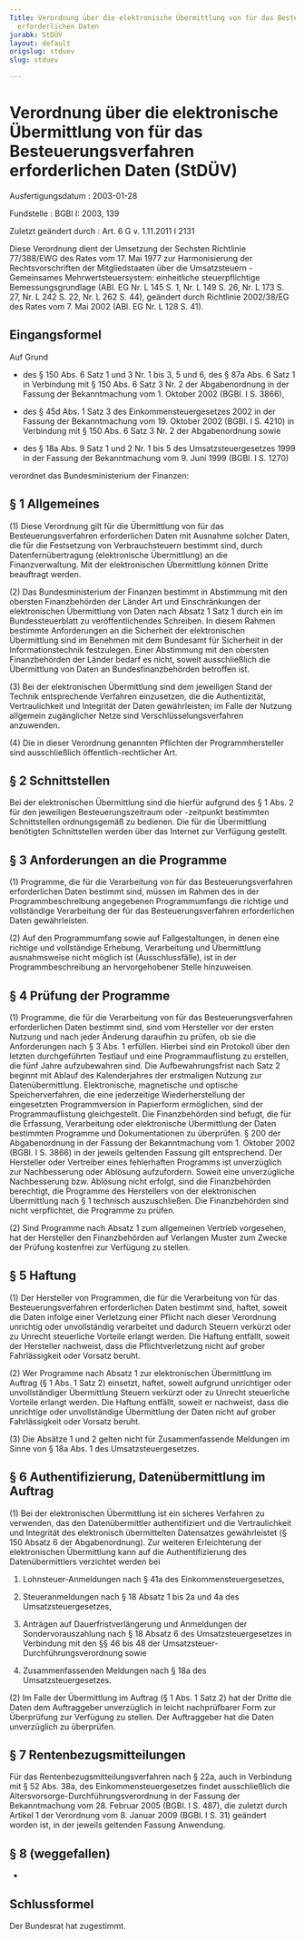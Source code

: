 ```yaml
---
Title: Verordnung über die elektronische Übermittlung von für das Besteuerungsverfahren
  erforderlichen Daten
jurabk: StDÜV
layout: default
origslug: stduev
slug: stduev

---
```


# Verordnung über die elektronische Übermittlung von für das Besteuerungsverfahren erforderlichen Daten (StDÜV)

Ausfertigungsdatum
:   2003-01-28

Fundstelle
:   BGBl I: 2003, 139

Zuletzt geändert durch
:   Art. 6 G v. 1.11.2011 I 2131

Diese Verordnung dient der Umsetzung der Sechsten Richtlinie
77/388/EWG des Rates vom 17. Mai 1977 zur Harmonisierung der
Rechtsvorschriften der Mitgliedstaaten über die Umsatzsteuern -
Gemeinsames Mehrwertsteuersystem: einheitliche steuerpflichtige
Bemessungsgrundlage (ABl. EG Nr. L 145 S. 1, Nr. L 149 S. 26, Nr. L
173 S. 27, Nr. L 242 S. 22, Nr. L 262 S. 44), geändert durch
Richtlinie 2002/38/EG des Rates vom 7. Mai 2002 (ABl. EG Nr. L 128 S.
41).


## Eingangsformel

Auf Grund

-   des § 150 Abs. 6 Satz 1 und 3 Nr. 1 bis 3, 5 und 6, des § 87a Abs. 6
    Satz 1 in Verbindung mit § 150 Abs. 6 Satz 3 Nr. 2 der Abgabenordnung
    in der Fassung der Bekanntmachung vom 1. Oktober 2002 (BGBl. I S.
    3866),


-   des § 45d Abs. 1 Satz 3 des Einkommensteuergesetzes 2002 in der
    Fassung der Bekanntmachung vom 19. Oktober 2002 (BGBl. I S. 4210) in
    Verbindung mit § 150 Abs. 6 Satz 3 Nr. 2 der Abgabenordnung sowie


-   des § 18a Abs. 9 Satz 1 und 2 Nr. 1 bis 5 des Umsatzsteuergesetzes
    1999 in der Fassung der Bekanntmachung vom 9. Juni 1999 (BGBl. I S.
    1270)



verordnet das Bundesministerium der Finanzen:


## § 1 Allgemeines

(1) Diese Verordnung gilt für die Übermittlung von für das
Besteuerungsverfahren erforderlichen Daten mit Ausnahme solcher Daten,
die für die Festsetzung von Verbrauchsteuern bestimmt sind, durch
Datenfernübertragung (elektronische Übermittlung) an die
Finanzverwaltung. Mit der elektronischen Übermittlung können Dritte
beauftragt werden.

(2) Das Bundesministerium der Finanzen bestimmt in Abstimmung mit den
obersten Finanzbehörden der Länder Art und Einschränkungen der
elektronischen Übermittlung von Daten nach Absatz 1 Satz 1 durch ein
im Bundessteuerblatt zu veröffentlichendes Schreiben. In diesem Rahmen
bestimmte Anforderungen an die Sicherheit der elektronischen
Übermittlung sind im Benehmen mit dem Bundesamt für Sicherheit in der
Informationstechnik festzulegen. Einer Abstimmung mit den obersten
Finanzbehörden der Länder bedarf es nicht, soweit ausschließlich die
Übermittlung von Daten an Bundesfinanzbehörden betroffen ist.

(3) Bei der elektronischen Übermittlung sind dem jeweiligen Stand der
Technik entsprechende Verfahren einzusetzen, die die Authentizität,
Vertraulichkeit und Integrität der Daten gewährleisten; im Falle der
Nutzung allgemein zugänglicher Netze sind Verschlüsselungsverfahren
anzuwenden.

(4) Die in dieser Verordnung genannten Pflichten der
Programmhersteller sind ausschließlich öffentlich-rechtlicher Art.


## § 2 Schnittstellen

Bei der elektronischen Übermittlung sind die hierfür aufgrund des § 1
Abs. 2 für den jeweiligen Besteuerungszeitraum oder -zeitpunkt
bestimmten Schnittstellen ordnungsgemäß zu bedienen. Die für die
Übermittlung benötigten Schnittstellen werden über das Internet zur
Verfügung gestellt.


## § 3 Anforderungen an die Programme

(1) Programme, die für die Verarbeitung von für das
Besteuerungsverfahren erforderlichen Daten bestimmt sind, müssen im
Rahmen des in der Programmbeschreibung angegebenen Programmumfangs die
richtige und vollständige Verarbeitung der für das
Besteuerungsverfahren erforderlichen Daten gewährleisten.

(2) Auf den Programmumfang sowie auf Fallgestaltungen, in denen eine
richtige und vollständige Erhebung, Verarbeitung und Übermittlung
ausnahmsweise nicht möglich ist (Ausschlussfälle), ist in der
Programmbeschreibung an hervorgehobener Stelle hinzuweisen.


## § 4 Prüfung der Programme

(1) Programme, die für die Verarbeitung von für das
Besteuerungsverfahren erforderlichen Daten bestimmt sind, sind vom
Hersteller vor der ersten Nutzung und nach jeder Änderung daraufhin zu
prüfen, ob sie die Anforderungen nach § 3 Abs. 1 erfüllen. Hierbei
sind ein Protokoll über den letzten durchgeführten Testlauf und eine
Programmauflistung zu erstellen, die fünf Jahre aufzubewahren sind.
Die Aufbewahrungsfrist nach Satz 2 beginnt mit Ablauf des
Kalenderjahres der erstmaligen Nutzung zur Datenübermittlung.
Elektronische, magnetische und optische Speicherverfahren, die eine
jederzeitige Wiederherstellung der eingesetzten Programmversion in
Papierform ermöglichen, sind der Programmauflistung gleichgestellt.
Die Finanzbehörden sind befugt, die für die Erfassung, Verarbeitung
oder elektronische Übermittlung der Daten bestimmten Programme und
Dokumentationen zu überprüfen. § 200 der Abgabenordnung in der Fassung
der Bekanntmachung vom 1. Oktober 2002 (BGBl. I S. 3866) in der
jeweils geltenden Fassung gilt entsprechend. Der Hersteller oder
Vertreiber eines fehlerhaften Programms ist unverzüglich zur
Nachbesserung oder Ablösung aufzufordern. Soweit eine unverzügliche
Nachbesserung bzw. Ablösung nicht erfolgt, sind die Finanzbehörden
berechtigt, die Programme des Herstellers von der elektronischen
Übermittlung nach § 1 technisch auszuschließen. Die Finanzbehörden
sind nicht verpflichtet, die Programme zu prüfen.

(2) Sind Programme nach Absatz 1 zum allgemeinen Vertrieb vorgesehen,
hat der Hersteller den Finanzbehörden auf Verlangen Muster zum Zwecke
der Prüfung kostenfrei zur Verfügung zu stellen.


## § 5 Haftung

(1) Der Hersteller von Programmen, die für die Verarbeitung von für
das Besteuerungsverfahren erforderlichen Daten bestimmt sind, haftet,
soweit die Daten infolge einer Verletzung einer Pflicht nach dieser
Verordnung unrichtig oder unvollständig verarbeitet und dadurch
Steuern verkürzt oder zu Unrecht steuerliche Vorteile erlangt werden.
Die Haftung entfällt, soweit der Hersteller nachweist, dass die
Pflichtverletzung nicht auf grober Fahrlässigkeit oder Vorsatz beruht.

(2) Wer Programme nach Absatz 1 zur elektronischen Übermittlung im
Auftrag (§ 1 Abs. 1 Satz 2) einsetzt, haftet, soweit aufgrund
unrichtiger oder unvollständiger Übermittlung Steuern verkürzt oder zu
Unrecht steuerliche Vorteile erlangt werden. Die Haftung entfällt,
soweit er nachweist, dass die unrichtige oder unvollständige
Übermittlung der Daten nicht auf grober Fahrlässigkeit oder Vorsatz
beruht.

(3) Die Absätze 1 und 2 gelten nicht für Zusammenfassende Meldungen im
Sinne von § 18a Abs. 1 des Umsatzsteuergesetzes.


## § 6 Authentifizierung, Datenübermittlung im Auftrag

(1) Bei der elektronischen Übermittlung ist ein sicheres Verfahren zu
verwenden, das den Datenübermittler authentifiziert und die
Vertraulichkeit und Integrität des elektronisch übermittelten
Datensatzes gewährleistet (§ 150 Absatz 6 der Abgabenordnung). Zur
weiteren Erleichterung der elektronischen Übermittlung kann auf die
Authentifizierung des Datenübermittlers verzichtet werden bei

1.  Lohnsteuer-Anmeldungen nach § 41a des Einkommensteuergesetzes,


2.  Steueranmeldungen nach § 18 Absatz 1 bis 2a und 4a des
    Umsatzsteuergesetzes,


3.  Anträgen auf Dauerfristverlängerung und Anmeldungen der
    Sondervorauszahlung nach § 18 Absatz 6 des Umsatzsteuergesetzes in
    Verbindung mit den §§ 46 bis 48 der Umsatzsteuer-
    Durchführungsverordnung sowie


4.  Zusammenfassenden Meldungen nach § 18a des Umsatzsteuergesetzes.



(2) Im Falle der Übermittlung im Auftrag (§ 1 Abs. 1 Satz 2) hat der
Dritte die Daten dem Auftraggeber unverzüglich in leicht nachprüfbarer
Form zur Überprüfung zur Verfügung zu stellen. Der Auftraggeber hat
die Daten unverzüglich zu überprüfen.


## § 7 Rentenbezugsmitteilungen

Für das Rentenbezugsmitteilungsverfahren nach § 22a, auch in
Verbindung mit § 52 Abs. 38a, des Einkommensteuergesetzes findet
ausschließlich die Altersvorsorge-Durchführungsverordnung in der
Fassung der Bekanntmachung vom 28. Februar 2005 (BGBl. I S. 487), die
zuletzt durch Artikel 1 der Verordnung vom 8. Januar 2009 (BGBl. I S.
31) geändert worden ist, in der jeweils geltenden Fassung Anwendung.


## § 8 (weggefallen)

-


## Schlussformel

Der Bundesrat hat zugestimmt.

